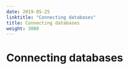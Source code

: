 ```yaml
---
date: 2019-05-25
linktitle: "Connecting databases"
title: Connecting databases
weight: 3000
---
```


# Connecting databases
